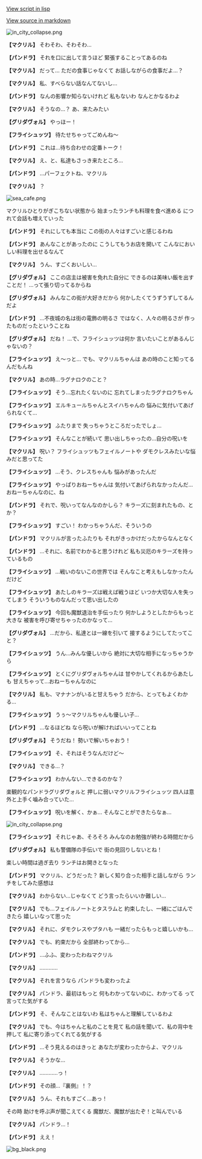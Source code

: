 [View script in lisp](../scripts/202304021.txt)

[View source in markdown](202304021.md)

![in_city_collapse.png](../images/backgrounds/in_city_collapse.png)

**【マクリル】**
そわそわ、そわそわ…

**【パンドラ】**
それを口に出して言うほど
緊張することってあるのね

**【マクリル】**
だって…
ただの食事じゃなくて
お話しながらの食事だよ…？

**【マクリル】**
私、すべらない話なんてないし…

**【パンドラ】**
なんの影響か知らないけれど
私もないわ
なんとかなるわよ

**【マクリル】**
そうなの…？
あ、来たみたい

**【グリダヴォル】**
やっほー！

**【フライシュッツ】**
待たせちゃってごめんね～

**【パンドラ】**
これは…待ち合わせの定番トーク！

**【マクリル】**
え、と、私達もさっき来たところ…

**【パンドラ】**
…パーフェクトね、マクリル

**【マクリル】**
？

![sea_cafe.png](../images/backgrounds/sea_cafe.png)

マクリルひとりがぎこちない状態から
始まったランチも料理を食べ進める
につれて会話も増えていった

**【パンドラ】**
それにしても本当に
この街の人々はすごいと感じるわね

**【パンドラ】**
あんなことがあったのに
こうしてもうお店を開いて
こんなにおいしい料理を出せるなんて

**【マクリル】**
うん、すごくおいしい…

**【グリダヴォル】**
ここの店主は被害を免れた自分に
できるのは美味い飯を出すことだ！
…って張り切ってるからね

**【グリダヴォル】**
みんなこの街が大好きだから
何かしたくてうずうずしてるんだよ

**【パンドラ】**
…不夜城の名は街の電飾の明るさ
ではなく、人々の明るさが
作ったものだったということね

**【グリダヴォル】**
だね！
…で、フライシュッツは何か
言いたいことがあるんじゃないの？

**【フライシュッツ】**
え～っと…
でも、マクリルちゃんは
あの時のこと知ってるんだもんね

**【マクリル】**
あの時…ラグナロクのこと？

**【フライシュッツ】**
そう…忘れたくないのに
忘れてしまったラグナロクちゃん

**【フライシュッツ】**
エルキュールちゃんとスイハちゃんの
悩みに気付いてあげられなくて…

**【フライシュッツ】**
ふたりまで
失っちゃうところだったでしょ…

**【フライシュッツ】**
そんなことが続いて
思い出しちゃったの…自分の呪いを

**【マクリル】**
呪い？
フライシュッツもフェイルノートや
ダモクレスみたいな悩みだと思ってた

**【フライシュッツ】**
…そう、クレスちゃんも
悩みがあったんだ

**【フライシュッツ】**
やっぱりおねーちゃんは
気付いてあげられなかったんだ…
おねーちゃんなのに、ね

**【パンドラ】**
それで、呪いってなんなのかしら？
キラーズに刻まれたもの、とか？

**【フライシュッツ】**
すごい！
わかっちゃうんだ、そういうの

**【パンドラ】**
マクリルが言ったふたりも
それがきっかけだったからなんとなく

**【パンドラ】**
…それに、名前でわかると思うけれど
私も災厄のキラーズを持っているもの

**【フライシュッツ】**
…戦いのないこの世界では
そんなこと考えもしなかったんだけど

**【フライシュッツ】**
あたしのキラーズは戦えば戦うほど
いつか大切な人を失ってしまう
そういうものなんだって思い出したの

**【フライシュッツ】**
今回も魔獣退治を手伝ったり
何かしようとしたからもっと大きな
被害を呼び寄せちゃったのかなって…

**【グリダヴォル】**
…だから、私達とは一線を引いて
接するようにしてたってこと？

**【フライシュッツ】**
うん…みんな優しいから
絶対に大切な相手になっちゃうから

**【フライシュッツ】**
とくにグリダヴォルちゃんは
甘やかしてくれるからあたしも
甘えちゃって…おねーちゃんなのに

**【マクリル】**
私も、マナナンがいると甘えちゃう
だから、とってもよくわかる…

**【フライシュッツ】**
うぅ～マクリルちゃんも優しい子…

**【パンドラ】**
…なるほどね
なら呪いが解ければいいってことね

**【グリダヴォル】**
そうだね！
勢いで解いちゃおう！

**【フライシュッツ】**
そ、それはそうなんだけど～

**【マクリル】**
できる…？

**【フライシュッツ】**
わかんない…できるのかな？

楽観的なパンドラグリダヴォルと
押しに弱いマクリルフライシュッツ
四人は意外と上手く噛み合っていた…

**【フライシュッツ】**
呪いを解く、かぁ…
そんなことができたらなぁ…

![in_city_collapse.png](../images/backgrounds/in_city_collapse.png)

**【フライシュッツ】**
それじゃあ、そろそろ
みんなのお勉強が終わる時間だから

**【グリダヴォル】**
私も警備隊の手伝いで
街の見回りしないとね！

楽しい時間は過ぎ去り
ランチはお開きとなった

**【パンドラ】**
マクリル、どうだった？
新しく知り合った相手と話しながら
ランチをしてみた感想は

**【マクリル】**
わからない…じゃなくて
どう言ったらいいか難しい…

**【マクリル】**
でも…フェイルノートとタスラムと
約束したし、一緒にごはんできたら
嬉しいなって思った

**【マクリル】**
それに、ダモクレスやプタハも
一緒だったらもっと嬉しいかも…

**【マクリル】**
でも、約束だから
全部終わってから…

**【パンドラ】**
…ふふ、変わったわねマクリル

**【マクリル】**
…………

**【マクリル】**
それを言うなら
パンドラも変わったよ

**【マクリル】**
パンドラ、最初はもっと
何もわかってないのに、わかってる
って言ってた気がする

**【パンドラ】**
そ、そんなことはないわ
私はちゃんと理解しているわよ

**【マクリル】**
でも、今はちゃんと私のことを見て
私の話を聞いて、私の背中を押して
私に寄り添ってくれてる気がする

**【パンドラ】**
…そう見えるのはきっと
あなたが変わったからよ、マクリル

**【マクリル】**
そうかな…

**【マクリル】**
…………っ！

**【パンドラ】**
その顔…『裏側』！？

**【マクリル】**
うん、それもすごく…あっ！

その時
助けを呼ぶ声が聞こえてくる
魔獣だ、魔獣が出たぞ！と叫んでいる

**【マクリル】**
パンドラ…！

**【パンドラ】**
ええ！

![bg_black.png](../images/backgrounds/bg_black.png)
